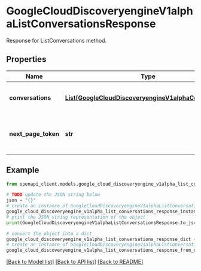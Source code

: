 # GoogleCloudDiscoveryengineV1alphaListConversationsResponse

Response for ListConversations method.

## Properties

Name | Type | Description | Notes
------------ | ------------- | ------------- | -------------
**conversations** | [**List[GoogleCloudDiscoveryengineV1alphaConversation]**](GoogleCloudDiscoveryengineV1alphaConversation.md) | All the Conversations for a given data store. | [optional] 
**next_page_token** | **str** | Pagination token, if not returned indicates the last page. | [optional] 

## Example

```python
from openapi_client.models.google_cloud_discoveryengine_v1alpha_list_conversations_response import GoogleCloudDiscoveryengineV1alphaListConversationsResponse

# TODO update the JSON string below
json = "{}"
# create an instance of GoogleCloudDiscoveryengineV1alphaListConversationsResponse from a JSON string
google_cloud_discoveryengine_v1alpha_list_conversations_response_instance = GoogleCloudDiscoveryengineV1alphaListConversationsResponse.from_json(json)
# print the JSON string representation of the object
print(GoogleCloudDiscoveryengineV1alphaListConversationsResponse.to_json())

# convert the object into a dict
google_cloud_discoveryengine_v1alpha_list_conversations_response_dict = google_cloud_discoveryengine_v1alpha_list_conversations_response_instance.to_dict()
# create an instance of GoogleCloudDiscoveryengineV1alphaListConversationsResponse from a dict
google_cloud_discoveryengine_v1alpha_list_conversations_response_from_dict = GoogleCloudDiscoveryengineV1alphaListConversationsResponse.from_dict(google_cloud_discoveryengine_v1alpha_list_conversations_response_dict)
```
[[Back to Model list]](../README.md#documentation-for-models) [[Back to API list]](../README.md#documentation-for-api-endpoints) [[Back to README]](../README.md)


